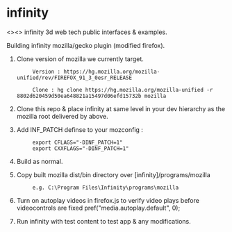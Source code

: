 # infinity
&lt;>&lt;> infinity 3d web tech public interfaces &amp; examples.


Building infinity mozilla/gecko plugin (modified firefox).


1. Clone version of mozilla we currently target.

            Version : https://hg.mozilla.org/mozilla-unified/rev/FIREFOX_91_3_0esr_RELEASE

            Clone : hg clone https://hg.mozilla.org/mozilla-unified -r 8802d620459d50ea648821a15497d06efd15732b mozilla


2. Clone this repo & place infinity at same level in your dev hierarchy as the mozilla root delivered by above.


3. Add INF_PATCH definse to your mozconfig :

            export CFLAGS="-DINF_PATCH=1"
            export CXXFLAGS="-DINF_PATCH=1"


4. Build as normal.

5. Copy built mozilla dist/bin directory over [infinity]/programs/mozilla

            e.g. C:\Program Files\Infinity\programs\mozilla

6. Turn on autoplay videos in firefox.js to verify video plays before videocontrols are fixed 
             pref("media.autoplay.default", 0);

7. Run infinity with test content to test app & any modifications.



